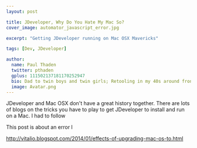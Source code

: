 ```yaml
---
layout: post

title: JDeveloper, Why Do You Hate My Mac So?
cover_image: automator_javascript_error.jpg

excerpt: "Getting JDeveloper running on Mac OSX Mavericks"

tags: [Dev, JDeveloper]

author:
  name: Paul Thaden
  twitter: pthaden
  gplus: 111502137181170252947 
  bio: Dad to twin boys and twin girls; Retooling in my 40s around front-end dev and JavaScript; Oracle CX Apps Sales Consultant; all-around guy
  image: Avatar.png
---
```


JDeveloper and Mac OSX don't have a great history together.  There are lots of blogs on the tricks you have to play to get JDeveloper to install and run on a Mac.  I had to follow


This post is about an error I 

http://vitalio.blogspot.com/2014/01/effects-of-upgrading-mac-os-to.html